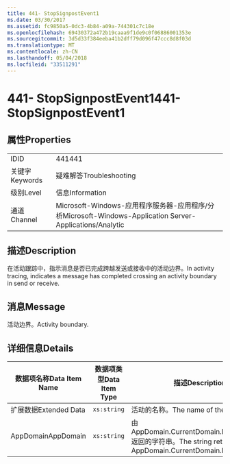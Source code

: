 ```yaml
---
title: 441- StopSignpostEvent1
ms.date: 03/30/2017
ms.assetid: fc9850a5-0dc3-4b84-a09a-744301c7c18e
ms.openlocfilehash: 69430372a472b19caaa9f1de9c0f06886001353e
ms.sourcegitcommit: 3d5d33f384eeba41b2dff79d096f47ccc8d8f03d
ms.translationtype: MT
ms.contentlocale: zh-CN
ms.lasthandoff: 05/04/2018
ms.locfileid: "33511291"
---
```

# <a name="441--stopsignpostevent1"></a><span data-ttu-id="6eaaa-102">441- StopSignpostEvent1</span><span class="sxs-lookup"><span data-stu-id="6eaaa-102">441- StopSignpostEvent1</span></span>
## <a name="properties"></a><span data-ttu-id="6eaaa-103">属性</span><span class="sxs-lookup"><span data-stu-id="6eaaa-103">Properties</span></span>  
  
|||  
|-|-|  
|<span data-ttu-id="6eaaa-104">ID</span><span class="sxs-lookup"><span data-stu-id="6eaaa-104">ID</span></span>|<span data-ttu-id="6eaaa-105">441</span><span class="sxs-lookup"><span data-stu-id="6eaaa-105">441</span></span>|  
|<span data-ttu-id="6eaaa-106">关键字</span><span class="sxs-lookup"><span data-stu-id="6eaaa-106">Keywords</span></span>|<span data-ttu-id="6eaaa-107">疑难解答</span><span class="sxs-lookup"><span data-stu-id="6eaaa-107">Troubleshooting</span></span>|  
|<span data-ttu-id="6eaaa-108">级别</span><span class="sxs-lookup"><span data-stu-id="6eaaa-108">Level</span></span>|<span data-ttu-id="6eaaa-109">信息</span><span class="sxs-lookup"><span data-stu-id="6eaaa-109">Information</span></span>|  
|<span data-ttu-id="6eaaa-110">通道</span><span class="sxs-lookup"><span data-stu-id="6eaaa-110">Channel</span></span>|<span data-ttu-id="6eaaa-111">Microsoft-Windows-应用程序服务器-应用程序/分析</span><span class="sxs-lookup"><span data-stu-id="6eaaa-111">Microsoft-Windows-Application Server-Applications/Analytic</span></span>|  
  
## <a name="description"></a><span data-ttu-id="6eaaa-112">描述</span><span class="sxs-lookup"><span data-stu-id="6eaaa-112">Description</span></span>  
 <span data-ttu-id="6eaaa-113">在活动跟踪中，指示消息是否已完成跨越发送或接收中的活动边界。</span><span class="sxs-lookup"><span data-stu-id="6eaaa-113">In activity tracing, indicates a message has completed crossing an activity boundary in send or receive.</span></span>  
  
## <a name="message"></a><span data-ttu-id="6eaaa-114">消息</span><span class="sxs-lookup"><span data-stu-id="6eaaa-114">Message</span></span>  
 <span data-ttu-id="6eaaa-115">活动边界。</span><span class="sxs-lookup"><span data-stu-id="6eaaa-115">Activity boundary.</span></span>  
  
## <a name="details"></a><span data-ttu-id="6eaaa-116">详细信息</span><span class="sxs-lookup"><span data-stu-id="6eaaa-116">Details</span></span>  
  
|<span data-ttu-id="6eaaa-117">数据项名称</span><span class="sxs-lookup"><span data-stu-id="6eaaa-117">Data Item Name</span></span>|<span data-ttu-id="6eaaa-118">数据项类型</span><span class="sxs-lookup"><span data-stu-id="6eaaa-118">Data Item Type</span></span>|<span data-ttu-id="6eaaa-119">描述</span><span class="sxs-lookup"><span data-stu-id="6eaaa-119">Description</span></span>|  
|--------------------|--------------------|-----------------|  
|<span data-ttu-id="6eaaa-120">扩展数据</span><span class="sxs-lookup"><span data-stu-id="6eaaa-120">Extended Data</span></span>|`xs:string`|<span data-ttu-id="6eaaa-121">活动的名称。</span><span class="sxs-lookup"><span data-stu-id="6eaaa-121">The name of the activity.</span></span>|  
|<span data-ttu-id="6eaaa-122">AppDomain</span><span class="sxs-lookup"><span data-stu-id="6eaaa-122">AppDomain</span></span>|`xs:string`|<span data-ttu-id="6eaaa-123">由 AppDomain.CurrentDomain.FriendlyName 返回的字符串。</span><span class="sxs-lookup"><span data-stu-id="6eaaa-123">The string returned by AppDomain.CurrentDomain.FriendlyName.</span></span>|
